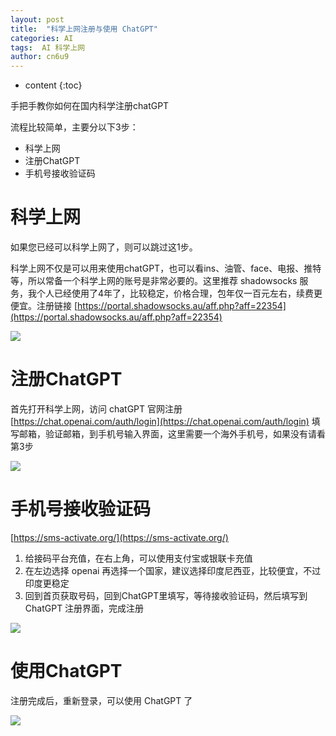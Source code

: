 ```yaml
---
layout: post
title:  "科学上网注册与使用 ChatGPT"
categories: AI
tags:  AI 科学上网
author: cn6u9
---
```


* content
{:toc}

手把手教你如何在国内科学注册chatGPT

流程比较简单，主要分以下3步：

- 科学上网
- 注册ChatGPT
- 手机号接收验证码





# 科学上网

如果您已经可以科学上网了，则可以跳过这1步。

科学上网不仅是可以用来使用chatGPT，也可以看ins、油管、face、电报、推特等，所以常备一个科学上网的账号是非常必要的。这里推荐 shadowsocks 服务，我个人已经使用了4年了，比较稳定，价格合理，包年仅一百元左右，续费更便宜。注册链接 [https://portal.shadowsocks.au/aff.php?aff=22354](https://portal.shadowsocks.au/aff.php?aff=22354)

![](https://cdn.jsdelivr.net/gh/Gaohaoyang/pics/pics/1.png)

# 注册ChatGPT

首先打开科学上网，访问 chatGPT 官网注册 [https://chat.openai.com/auth/login](https://chat.openai.com/auth/login)
填写邮箱，验证邮箱，到手机号输入界面，这里需要一个海外手机号，如果没有请看第3步

![](https://cdn.jsdelivr.net/gh/Gaohaoyang/pics/pics/2.png)

# 手机号接收验证码

[https://sms-activate.org/](https://sms-activate.org/)

1. 给接码平台充值，在右上角，可以使用支付宝或银联卡充值
2. 在左边选择 openai 再选择一个国家，建议选择印度尼西亚，比较便宜，不过印度更稳定
3. 回到首页获取号码，回到ChatGPT里填写，等待接收验证码，然后填写到 ChatGPT 注册界面，完成注册

![](https://cdn.jsdelivr.net/gh/Gaohaoyang/pics/pics/3.png)

# 使用ChatGPT

注册完成后，重新登录，可以使用 ChatGPT 了

![](https://cdn.jsdelivr.net/gh/Gaohaoyang/pics/pics/4.png)


